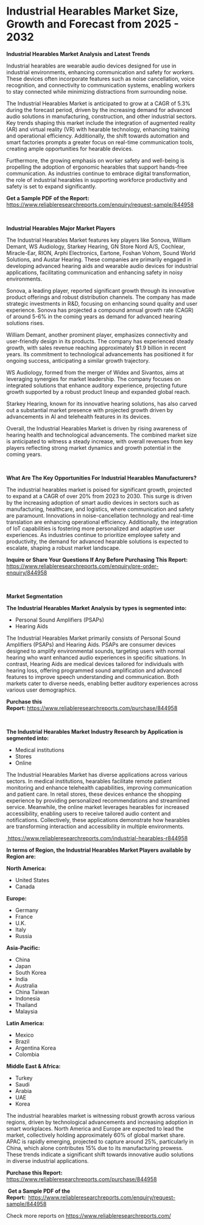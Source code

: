 <p><h1>Industrial Hearables Market Size, Growth and Forecast from 2025 - 2032</h1></p><p><strong>Industrial Hearables Market Analysis and Latest Trends</strong></p>
<p><p>Industrial hearables are wearable audio devices designed for use in industrial environments, enhancing communication and safety for workers. These devices often incorporate features such as noise cancellation, voice recognition, and connectivity to communication systems, enabling workers to stay connected while minimizing distractions from surrounding noise. </p><p>The Industrial Hearables Market is anticipated to grow at a CAGR of 5.3% during the forecast period, driven by the increasing demand for advanced audio solutions in manufacturing, construction, and other industrial sectors. Key trends shaping this market include the integration of augmented reality (AR) and virtual reality (VR) with hearable technology, enhancing training and operational efficiency. Additionally, the shift towards automation and smart factories prompts a greater focus on real-time communication tools, creating ample opportunities for hearable devices. </p><p>Furthermore, the growing emphasis on worker safety and well-being is propelling the adoption of ergonomic hearables that support hands-free communication. As industries continue to embrace digital transformation, the role of industrial hearables in supporting workforce productivity and safety is set to expand significantly.</p></p>
<p><strong>Get a Sample PDF of the Report:&nbsp;</strong> <a href="https://www.reliableresearchreports.com/enquiry/request-sample/844958?utm_campaign=2960&utm_medium=2&utm_source=Github&utm_content=ia&utm_term=03032025&utm_id=industrial-hearables">https://www.reliableresearchreports.com/enquiry/request-sample/844958</a></p>
<p>&nbsp;</p>
<p><strong>Industrial Hearables Major Market Players</strong></p>
<p><p>The Industrial Hearables Market features key players like Sonova, William Demant, WS Audiology, Starkey Hearing, GN Store Nord A/S, Cochlear, Miracle-Ear, RION, Arphi Electronics, Eartone, Foshan Vohom, Sound World Solutions, and Austar Hearing. These companies are primarily engaged in developing advanced hearing aids and wearable audio devices for industrial applications, facilitating communication and enhancing safety in noisy environments.</p><p>Sonova, a leading player, reported significant growth through its innovative product offerings and robust distribution channels. The company has made strategic investments in R&D, focusing on enhancing sound quality and user experience. Sonova has projected a compound annual growth rate (CAGR) of around 5-6% in the coming years as demand for advanced hearing solutions rises.</p><p>William Demant, another prominent player, emphasizes connectivity and user-friendly design in its products. The company has experienced steady growth, with sales revenue reaching approximately $1.9 billion in recent years. Its commitment to technological advancements has positioned it for ongoing success, anticipating a similar growth trajectory.</p><p>WS Audiology, formed from the merger of Widex and Sivantos, aims at leveraging synergies for market leadership. The company focuses on integrated solutions that enhance auditory experience, projecting future growth supported by a robust product lineup and expanded global reach.</p><p>Starkey Hearing, known for its innovative hearing solutions, has also carved out a substantial market presence with projected growth driven by advancements in AI and telehealth features in its devices.</p><p>Overall, the Industrial Hearables Market is driven by rising awareness of hearing health and technological advancements. The combined market size is anticipated to witness a steady increase, with overall revenues from key players reflecting strong market dynamics and growth potential in the coming years.</p></p>
<p>&nbsp;</p>
<p><strong>What Are The Key Opportunities For Industrial Hearables Manufacturers?</strong></p>
<p><p>The industrial hearables market is poised for significant growth, projected to expand at a CAGR of over 20% from 2023 to 2030. This surge is driven by the increasing adoption of smart audio devices in sectors such as manufacturing, healthcare, and logistics, where communication and safety are paramount. Innovations in noise-cancellation technology and real-time translation are enhancing operational efficiency. Additionally, the integration of IoT capabilities is fostering more personalized and adaptive user experiences. As industries continue to prioritize employee safety and productivity, the demand for advanced hearable solutions is expected to escalate, shaping a robust market landscape.</p></p>
<p><strong>Inquire or Share Your Questions If Any Before Purchasing This Report:</strong> <a href="https://www.reliableresearchreports.com/enquiry/pre-order-enquiry/844958?utm_campaign=2960&utm_medium=2&utm_source=Github&utm_content=ia&utm_term=03032025&utm_id=industrial-hearables">https://www.reliableresearchreports.com/enquiry/pre-order-enquiry/844958</a></p>
<p>&nbsp;</p>
<p><strong>Market Segmentation</strong></p>
<p><strong>The Industrial Hearables Market Analysis by types is segmented into:</strong></p>
<p><ul><li>Personal Sound Amplifiers (PSAPs)</li><li>Hearing Aids</li></ul></p>
<p><p>The Industrial Hearables Market primarily consists of Personal Sound Amplifiers (PSAPs) and Hearing Aids. PSAPs are consumer devices designed to amplify environmental sounds, targeting users with normal hearing who want enhanced audio experiences in specific situations. In contrast, Hearing Aids are medical devices tailored for individuals with hearing loss, offering programmed sound amplification and advanced features to improve speech understanding and communication. Both markets cater to diverse needs, enabling better auditory experiences across various user demographics.</p></p>
<p><strong>Purchase this Report:&nbsp;</strong><a href="https://www.reliableresearchreports.com/purchase/844958?utm_campaign=2960&utm_medium=2&utm_source=Github&utm_content=ia&utm_term=03032025&utm_id=industrial-hearables">https://www.reliableresearchreports.com/purchase/844958</a></p>
<p>&nbsp;</p>
<p><strong>The Industrial Hearables Market Industry Research by Application is segmented into:</strong></p>
<p><ul><li>Medical institutions</li><li>Stores</li><li>Online</li></ul></p>
<p><p>The Industrial Hearables Market has diverse applications across various sectors. In medical institutions, hearables facilitate remote patient monitoring and enhance telehealth capabilities, improving communication and patient care. In retail stores, these devices enhance the shopping experience by providing personalized recommendations and streamlined service. Meanwhile, the online market leverages hearables for increased accessibility, enabling users to receive tailored audio content and notifications. Collectively, these applications demonstrate how hearables are transforming interaction and accessibility in multiple environments.</p></p>
<p><a href="https://www.reliableresearchreports.com/industrial-hearables-r844958?utm_campaign=2960&utm_medium=2&utm_source=Github&utm_content=ia&utm_term=03032025&utm_id=industrial-hearables">&nbsp;https://www.reliableresearchreports.com/industrial-hearables-r844958</a></p>
<p><strong>In terms of Region, the Industrial Hearables Market Players available by Region are:</strong></p>
<p>
    <p> <strong> North America: </strong>
        <ul>
            <li>United States</li>
            <li>Canada</li>
        </ul>
        </p> 
    <p> <strong> Europe: </strong>
        <ul>
            <li>Germany</li>
            <li>France</li>
            <li>U.K.</li>
            <li>Italy</li>
            <li>Russia</li>
        </ul>
        </p> 
    <p> <strong> Asia-Pacific: </strong>
        <ul>
            <li>China</li>
            <li>Japan</li>
            <li>South Korea</li>
            <li>India</li>
            <li>Australia</li>
            <li>China Taiwan</li>
            <li>Indonesia</li>
            <li>Thailand</li>
            <li>Malaysia</li>
        </ul>
        </p> 
    <p> <strong> Latin America: </strong>
        <ul>
            <li>Mexico</li>
            <li>Brazil</li>
            <li>Argentina Korea</li>
            <li>Colombia</li>
        </ul>
        </p> 
    <p> <strong> Middle East & Africa: </strong>
        <ul>
            <li>Turkey</li>
            <li>Saudi</li>
            <li>Arabia</li>
            <li>UAE</li>
            <li>Korea</li>
        </ul>
    </p>
    </p>
<p><p>The industrial hearables market is witnessing robust growth across various regions, driven by technological advancements and increasing adoption in smart workplaces. North America and Europe are expected to lead the market, collectively holding approximately 60% of global market share. APAC is rapidly emerging, projected to capture around 25%, particularly in China, which alone contributes 15% due to its manufacturing prowess. These trends indicate a significant shift towards innovative audio solutions in diverse industrial applications.</p></p>
<p><strong>Purchase this Report: </strong><a href="https://www.reliableresearchreports.com/purchase/844958?utm_campaign=2960&utm_medium=2&utm_source=Github&utm_content=ia&utm_term=03032025&utm_id=industrial-hearables">https://www.reliableresearchreports.com/purchase/844958</a></p>
<p>&nbsp;<strong>Get a Sample PDF of the Report:&nbsp;&nbsp;</strong><a href="https://www.reliableresearchreports.com/enquiry/request-sample/844958?utm_campaign=2960&utm_medium=2&utm_source=Github&utm_content=ia&utm_term=03032025&utm_id=industrial-hearables">https://www.reliableresearchreports.com/enquiry/request-sample/844958</a></p>
<p><strong></strong></p>
<p>Check more reports on <a href="https://www.reliableresearchreports.com/?utm_campaign=2960&utm_medium=2&utm_source=Github&utm_content=ia&utm_term=03032025&utm_id=industrial-hearables">https://www.reliableresearchreports.com/</a></p>
